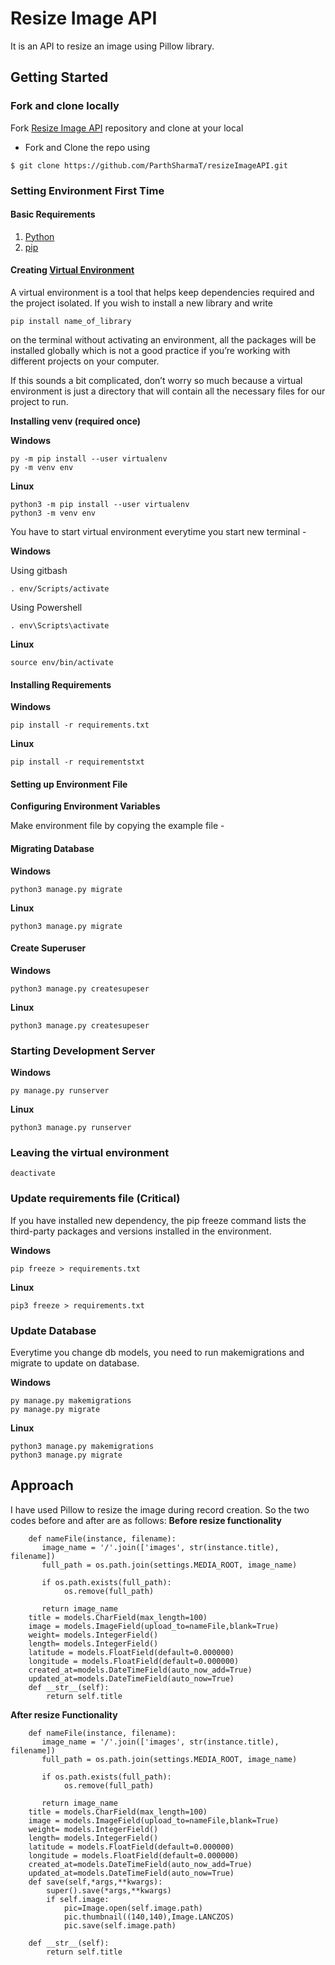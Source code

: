 
# Resize Image API

It is an API to resize an image using Pillow library.

## Getting Started

### Fork and clone locally

Fork [Resize Image API](https://github.com/ParthSharmaT/resizeImageAPI.git) repository and clone at your local 

- Fork and Clone the repo using
```
$ git clone https://github.com/ParthSharmaT/resizeImageAPI.git
```

### Setting Environment First Time

#### Basic Requirements 
1. [Python](https://www.python.org/downloads/)
1. [pip](https://pip.pypa.io/en/stable/installation/)

#### Creating [Virtual Environment](https://docs.python.org/3/library/venv.html) 

A virtual environment is a tool that helps keep dependencies required and the project isolated. If you wish to install a new library and write
```
pip install name_of_library
``` 
on the terminal without activating an environment, all the packages will be installed globally which is not a good practice if you’re working with different projects on your computer.

If this sounds a bit complicated, don’t worry so much because a virtual environment is just a directory that will contain all the necessary files for our project to run.

**Installing venv (required once)**

**Windows**
```
py -m pip install --user virtualenv
py -m venv env
```
**Linux**
```
python3 -m pip install --user virtualenv
python3 -m venv env
```

You have to start virtual environment everytime you start new terminal -

**Windows**

Using gitbash
```
. env/Scripts/activate
```
Using Powershell
```
. env\Scripts\activate
```
**Linux**
```
source env/bin/activate
```

#### Installing Requirements 

**Windows**
```
pip install -r requirements.txt
```
**Linux**
```
pip install -r requirementstxt
```
#### Setting up Environment File

**Configuring Environment Variables**

Make environment file by copying the example file -


#### Migrating Database
**Windows**
```
python3 manage.py migrate
```
**Linux**
```
python3 manage.py migrate
```

#### Create Superuser
**Windows**
```
python3 manage.py createsupeser
```
**Linux**
```
python3 manage.py createsupeser
```

### Starting Development Server
**Windows**
```
py manage.py runserver
```
**Linux**
```
python3 manage.py runserver
``` 

### Leaving the virtual environment
```
deactivate
```

### Update requirements file (Critical)
If you have installed new dependency, the pip freeze command lists the third-party packages and versions installed in the environment. 

**Windows**
```
pip freeze > requirements.txt
```
**Linux**
```
pip3 freeze > requirements.txt
```

### Update Database  
Everytime you change db models, you need to run makemigrations and migrate to update on database.

**Windows**
```
py manage.py makemigrations
py manage.py migrate
```
**Linux**
```
python3 manage.py makemigrations
python3 manage.py migrate

```
## Approach
I have used Pillow to resize the image during record creation. So the two codes before and after are as follows:
**Before resize functionality**
```class FishRecord(models.Model):
    def nameFile(instance, filename):
       image_name = '/'.join(['images', str(instance.title), filename])
       full_path = os.path.join(settings.MEDIA_ROOT, image_name)

       if os.path.exists(full_path):
            os.remove(full_path)

       return image_name
    title = models.CharField(max_length=100)
    image = models.ImageField(upload_to=nameFile,blank=True)
    weight= models.IntegerField()
    length= models.IntegerField()
    latitude = models.FloatField(default=0.000000)
    longitude = models.FloatField(default=0.000000)
    created_at=models.DateTimeField(auto_now_add=True)
    updated_at=models.DateTimeField(auto_now=True)
    def __str__(self):
        return self.title
```

**After resize Functionality**
```class FishRecord(models.Model):
    def nameFile(instance, filename):
       image_name = '/'.join(['images', str(instance.title), filename])
       full_path = os.path.join(settings.MEDIA_ROOT, image_name)

       if os.path.exists(full_path):
            os.remove(full_path)

       return image_name
    title = models.CharField(max_length=100)
    image = models.ImageField(upload_to=nameFile,blank=True)
    weight= models.IntegerField()
    length= models.IntegerField()
    latitude = models.FloatField(default=0.000000)
    longitude = models.FloatField(default=0.000000)
    created_at=models.DateTimeField(auto_now_add=True)
    updated_at=models.DateTimeField(auto_now=True)
    def save(self,*args,**kwargs):
        super().save(*args,**kwargs)
        if self.image:
            pic=Image.open(self.image.path)
            pic.thumbnail((140,140),Image.LANCZOS)
            pic.save(self.image.path)
            
    def __str__(self):
        return self.title
```
